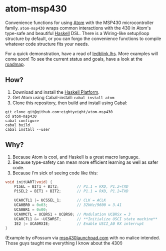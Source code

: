 # atom-msp430

Convenience functions for using [Atom][] with the MSP430 microcontroller family.
`atom-msp430` wraps common interactions with the 430 in Atom's type-safe and beautiful [Haskell][] DSL.
There is a Wiring-like setup/loop structure by default, or you can forgo the convenience functions to
compile whatever code structure fits your needs.

For a quick demonstration, have a read of [ledblink.lhs][].
More examples will come soon!
To see the current status and goals, have a look at the [roadmap][].

 [Atom]: https://github.com/tomahawkins/atom
 [Haskell]: http://www.haskell.org/
 [ledblink.lhs]: Language/Atom/MSP430/Examples/ledblink.lhs
 [roadmap]: https://github.com/eightyeight/atom-msp430/wiki/Roadmap

## How?

 1. Download and install the [Haskell Platform][].
 2. Get Atom using Cabal-install: `cabal install atom`
 3. Clone this repository, then build and install using Cabal:

```
git clone git@github.com:eightyeight/atom-msp430
cd atom-msp430
cabal configure
cabal build
cabal install --user
```

 [Haskell Platform]: http://www.haskell.org/platform

## Why?

 1. Because Atom is cool, and Haskell is a great macro language.
 2. Because type-safety can mean more efficient learning as well as safer code.
 3. Because I'm sick of seeing code like this:

```c
void initUART(void) {
    P1SEL = BIT1 + BIT2;        // P1.1 = RXD, P1.2=TXD
    P1SEL2 = BIT1 + BIT2;       // P1.1 = RXD, P1.2=TXD

    UCA0CTL1 |= UCSSEL_1;       // CLK = ACLK
    UCA0BR0 = 0x03;             // 32kHz/9600 = 3.41
    UCA0BR1 = 0x00;
    UCA0MCTL = UCBRS1 + UCBRS0; // Modulation UCBRSx = 3
    UCA0CTL1 &= ~UCSWRST;       // **Initialize USCI state machine**
    IE2 |= UCA0RXIE;            // Enable USCI_A0 RX interrupt
}
```

(Example by oPossum via [msp430launchpad.com][] with no malice intended.
Those guys taught me everything I know about the 430!)

 [msp430launchpad.com]: http://www.msp430launchpad.com/2012/06/using-printf.html
